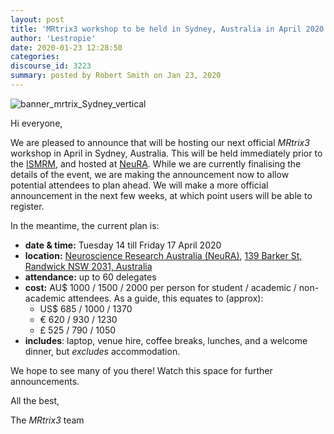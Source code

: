```yaml
---
layout: post
title: 'MRtrix3 workshop to be held in Sydney, Australia in April 2020!'
author: 'Lestropie'
date: 2020-01-23 12:28:50
categories:
discourse_id: 3223
summary: posted by Robert Smith on Jan 23, 2020
---
```

![banner_mrtrix_Sydney_vertical](https://community.mrtrix.org/uploads/default/original/2X/a/ad7e73e9c4c2d52dd4911f0341d4e36fae25b813.jpeg) 

Hi everyone,

We are pleased to announce that will be hosting our next official  *MRtrix3*  workshop in April in Sydney, Australia. This will be held immediately prior to the [ISMRM](https://www.ismrm.org/20m/), and hosted at [NeuRA](https://www.neura.edu.au/). While we are currently finalising the details of the event, we are making the announcement now to allow potential attendees to plan ahead. We will make a more official announcement in the next few weeks, at which point users will be able to register.

In the meantime, the current plan is:

* **date & time:**  Tuesday 14 till Friday 17 April 2020
* **location:**  [Neuroscience Research Australia (NeuRA)](https://www.neura.edu.au/), [139 Barker St, Randwick NSW 2031, Australia](https://goo.gl/maps/ZboJpV66tkAsrYYJ9)
* **attendance:**  up to 60 delegates
* **cost:**   AU$ 1000 / 1500 / 2000 per person for student / academic / non-academic attendees.  As a guide, this equates to (approx):
   - US$ 685 / 1000 / 1370 
   - € 620 / 930 / 1230 
   - £ 525 / 790 / 1050
* **includes**: laptop, venue hire, coffee breaks, lunches, and a welcome dinner, but *excludes*  accommodation.

We hope to see many of you there! Watch this space for further announcements.

All the best,

The  *MRtrix3*  team
            